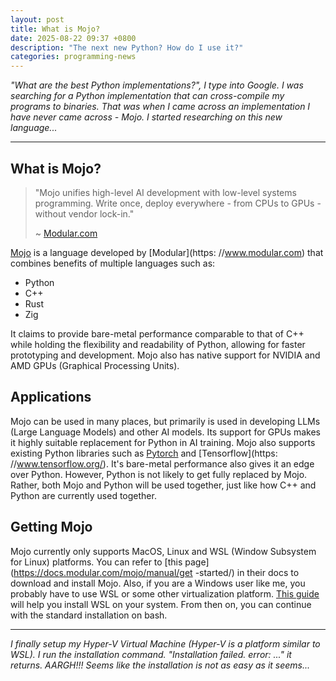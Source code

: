 ```yaml
---
layout: post
title: What is Mojo?
date: 2025-08-22 09:37 +0800
description: "The next new Python? How do I use it?"
categories: programming-news
---
```


_"What are the best Python implementations?", I type into Google. I was_
_searching for a Python implementation that can cross-compile my programs to_
_binaries. That was when I came across an implementation I have never came_
_across - Mojo. I started researching on this new language..._

---

## What is Mojo?

> "Mojo unifies high-level AI development with low-level systems programming.
> Write once, deploy everywhere - from CPUs to GPUs - without vendor lock-in."
>
> ~ [Modular.com](https://www.modular.com/mojo)

[Mojo](https://www.modular.com/mojo) is a language developed by [Modular](https:
//www.modular.com) that combines benefits of multiple languages such as:

- Python
- C++
- Rust
- Zig

It claims to provide bare-metal performance comparable to that of C++ while
holding the flexibility and readability of Python, allowing for faster
prototyping and development. Mojo also has native support for NVIDIA and AMD
GPUs (Graphical Processing Units).

## Applications

Mojo can be used in many places, but primarily is used in developing LLMs (Large
Language Models) and other AI models. Its support for GPUs makes it highly
suitable replacement for Python in AI training. Mojo also supports existing
Python libraries such as [Pytorch](https://pytorch.org/) and [Tensorflow](https:
//www.tensorflow.org/). It's bare-metal performance also gives it an edge over
Python. However, Python is not likely to get fully replaced by Mojo. Rather,
both Mojo and Python will be used together, just like how C++ and Python are
currently used together.

## Getting Mojo

Mojo currently only supports MacOS, Linux and WSL (Window Subsystem for Linux)
platforms. You can refer to [this page](https://docs.modular.com/mojo/manual/get
-started/) in their docs to download and install Mojo. Also, if you are a
Windows user like me, you probably have to use WSL or some other virtualization
platform. [This guide](https://learn.microsoft.com/en-us/windows/wsl/install)
will help you install WSL on your system. From then on, you can continue with
the standard installation on bash.

---

_I finally setup my Hyper-V Virtual Machine (Hyper-V is a platform similar to_
_WSL). I run the installation command. "Installation failed. error: ..." it_
_returns. AARGH!!! Seems like the installation is not as easy as it seems..._

